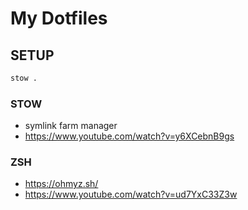 # My Dotfiles

## SETUP

```sh
stow .
```

### STOW

- symlink farm manager
- https://www.youtube.com/watch?v=y6XCebnB9gs

### ZSH

- https://ohmyz.sh/
- https://www.youtube.com/watch?v=ud7YxC33Z3w

